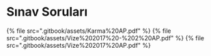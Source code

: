 # Sınav Soruları

<!--Index-->

{% file src=".gitbook/assets/Karma%20AP.pdf" %}
{% file src=".gitbook/assets/Vize%202017%20-%202%20AP.pdf" %}
{% file src=".gitbook/assets/Vize%202017%20AP.pdf" %}

<!--Index-->
